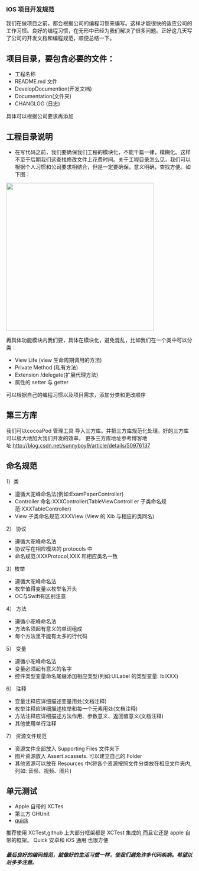 ### iOS 项目开发规范
我们在做项目之前，都会根据公司的编程习惯来编写。这样才能很快的适应公司的工作习惯。良好的编程习惯，在无形中已经为我们解决了很多问题。正好这几天写了公司的开发文档和编程规范，顺便总结一下。
## 项目目录，要包含必要的文件：
* 工程名称
* README.md 文件
* DevelopDocumention(开发文档)
* Documentation(文件夹)
* CHANGLOG (日志)

 具体可以根据公司要求再添加

## 工程目录说明
* 在写代码之前，我们要确保我们工程的模块化，不能千篇一律，模糊化。这样不至于后期我们这查找修改文件上花费时间。关于工程目录怎么见，我们可以根据个人习惯和公司要求相结合，但是一定要确保，意义明确，查找方便。如下图：
<img src="http://7xpxoe.com1.z0.glb.clouddn.com/%E5%B1%8F%E5%B9%95%E5%BF%AB%E7%85%A7%202016-04-20%2003.37.50%20PM.png"  width="400px" />

 再具体功能模块内我们要，具体在模块化，避免混乱，比如我们在一个类中可以分类：
 
* View Life (view 生命周期调用的方法)
* Private Method (私有方法)
* Extension /delegate(扩展代理方法)
* 属性的 setter 与 getter

可以根据自己的编程习惯以及项目需求，添加分类和更改顺序
##  第三方库
我们可以cocoaPod 管理工具 导入三方库。并把三方库规范化处理。好的三方库可以极大地加大我们开发的效率。
 更多三方库地址参考博客地址:http://blog.csdn.net/sunnyboy9/article/details/50976137
 
##  命名规范
1）类

* 遵循大驼峰命名法(例如:ExamPaperController)
*  Controller 命名:XXXController(TableViewControll
er 子类命名规范:XXXTableController)
* View 子类命名规范:XXXView (View 的 Xib 与相应的类同名)

2） 协议
* 遵循大驼峰命名法
* 协议写在相应模块的 protocols 中
* 命名规范:XXXProtocol,XXX 和相应类名一致

3）枚举

* 遵循大驼峰命名法
* 枚举值得变量以枚举名开头
* OC与Swift有区别注意   

4） 方法

* 遵循小驼峰命名法
* 方法名须起有意义的单词组成
* 每个方法里不能有太多的行代码

5） 变量

* 遵循小驼峰命名法
* 变量必须起有意义的名字
* 控件类型变量命名尾缀添加相应类型(列如:UILabel 的类型变量: lblXXX)

6） 注释

* 变量注释应详细描述变量用处(文档注释)
* 枚举注释应详细描述枚举和每一个元素用处(文档注释)
* 方法注释应详细描述方法作用、参数意义、返回值意义(文档注释)
* 其他使用单行注释

7） 资源文件规范

* 资源文件全部放入 Supporting Files 文件夹下
* 图片资源放入 Assert.xcassets. 可以建立自己的 Folder
* 其他资源可以放在 Resources 中(将各个资源按照文件分类放在相应文件夹内,列如:
音频、视频、图片)

## 单元测试

* Apple 自带的 XCTes
* 第三方 GHUnit
* [quick](https://github.com/Quick/Quick)

推荐使用 XCTest,github 上大部分框架都是 XCTest 集成的,而且它还是 apple 自带的框架。 Quick 安卓和 iOS 通用 也很方便

##### 最后良好的编码规范，就像好的生活习惯一样，使我们避免许多代码疾病。希望以后多多注意。
 
      
 

